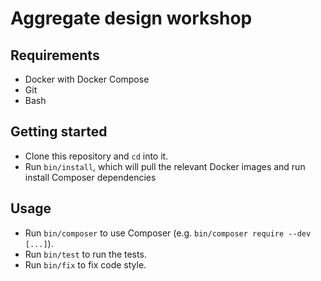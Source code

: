 # Aggregate design workshop

## Requirements

- Docker with Docker Compose
- Git
- Bash

## Getting started

- Clone this repository and `cd` into it.
- Run `bin/install`, which will pull the relevant Docker images and run install Composer dependencies

## Usage

- Run `bin/composer` to use Composer (e.g. `bin/composer require --dev [...]`).
- Run `bin/test` to run the tests.
- Run `bin/fix` to fix code style.
